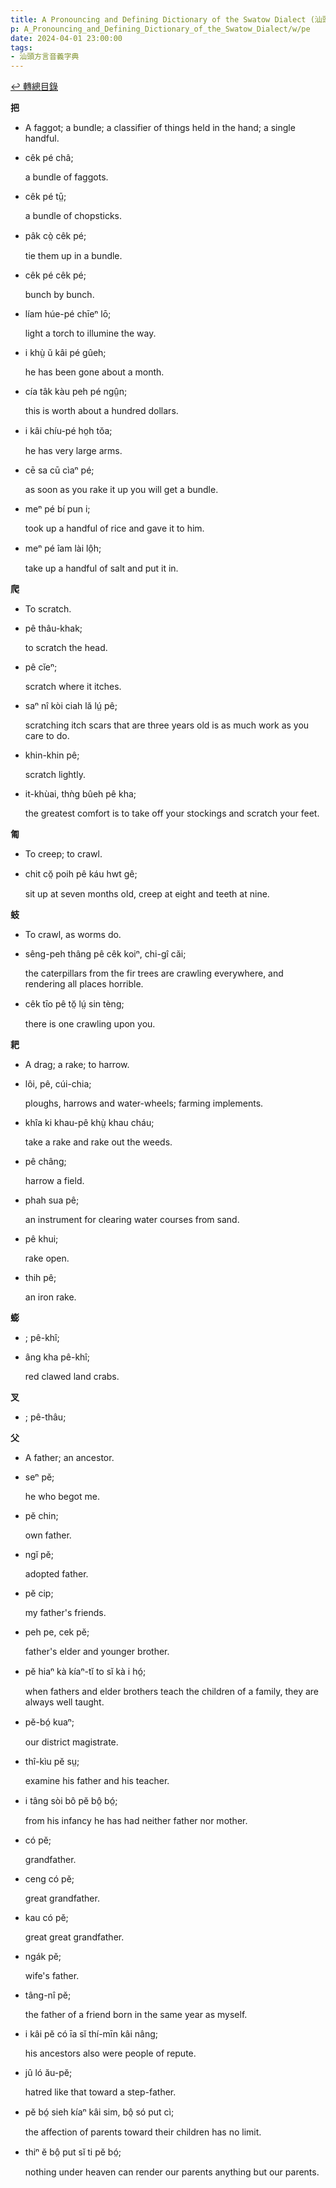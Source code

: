 ```yaml
---
title: A Pronouncing and Defining Dictionary of the Swatow Dialect (汕頭方言音義字典) / pe
p: A_Pronouncing_and_Defining_Dictionary_of_the_Swatow_Dialect/w/pe
date: 2024-04-01 23:00:00
tags: 
- 汕頭方言音義字典
---
```


[↩️ 轉總目錄](/A_Pronouncing_and_Defining_Dictionary_of_the_Swatow_Dialect)


**把**
- A faggot; a bundle; a classifier of things held in the hand; a single handful.

- cêk pé châ;

  a bundle of faggots.

- cêk pé tṳ̄;

  a bundle of chopsticks.

- pâk cò̤ cêk pé;

  tie them up in a bundle.

- cêk pé cêk pé;

  bunch by bunch.

- líam húe-pé chīeⁿ lō;

  light a torch to illumine the way.

- i khṳ̀ ŭ kâi pé gûeh;

  he has been gone about a month.

- cía tâk kàu peh pé ngṳ̂n;

  this is worth about a hundred dollars.

- i kâi chíu-pé ho̤h tŏa;

  he has very large arms.

- cē sa cū cìaⁿ pé;

  as soon as you rake it up you will get a bundle.

- meⁿ pé bí pun i;

  took up a handful of rice and gave it to him.

- meⁿ pé îam lài lô̤h;

  take up a handful of salt and put it in.

**爬**
- To scratch.

- pê thâu-khak;

  to scratch the head.

- pê cĭeⁿ;

  scratch where it itches.

- saⁿ nî kòi ciah lă lṳ́ pê;

  scratching itch scars that are three years old is as much work as you care to do.

- khin-khin pê;

  scratch lightly.

- it-khùai, thǹg bûeh pê kha;

  the greatest comfort is to take off your stockings and scratch your feet. 

**匍**
- To creep; to crawl.

- chit cŏ̤ poih pê káu hwt gê;

  sit up at seven months old, creep at eight and teeth at nine.

**蚑**
- To crawl, as worms do.

- sêng-peh thâng pê cêk koiⁿ, chi-gî căi;

  the caterpillars from the fir trees are crawling everywhere, and rendering all places horrible.

- cêk tīo pê tŏ̤ lṳ́ sin tèng;

  there is one crawling upon you.

**耙**
- A drag; a rake; to harrow.

- lôi, pê, cúi-chia;

  ploughs, harrows and water-wheels; farming implements.

- khîa ki khau-pê khṳ̀ khau cháu;

  take a rake and rake out the weeds.

- pê châng;

  harrow a field.

- phah sua pê;

  an instrument for clearing water courses from sand.

- pê khui;

  rake open.

- thih pê;

  an iron rake.

**蟛**
- ; pê-khî;

- âng kha pê-khî;

  red clawed land crabs.

**叉**
- ; pê-thâu;



**父**
- A father; an ancestor.

- seⁿ pĕ;

  he who begot me.

- pĕ chin;

  own father.

- ngĭ pĕ;

  adopted father.

- pĕ cip;

  my father's friends.

- peh pe, cek pĕ;

  father's elder and younger brother.

- pĕ hiaⁿ kà kíaⁿ-tĭ to sĭ kà i hó̤;

  when fathers and elder brothers teach the children of a family, they are always well taught.

- pĕ-bó̤ kuaⁿ;

  our district magistrate.

- thî-kìu pĕ sṳ;

  examine his father and his teacher.

- i tâng sòi bô pĕ bô̤ bó̤;

  from his infancy he has had neither father nor mother.

- có pĕ;

  grandfather.

- ceng có pĕ;

  great grandfather.

- kau có pĕ;

  great great grandfather.

- ngák pĕ;

  wife's father.

- tâng-nî pĕ;

  the father of a friend born in the same year as myself.

- i kâi pĕ có īa sĭ thí-mīn kâi nâng;

  his ancestors also were people of repute.

- jû ló ău-pĕ;

  hatred like that toward a step-father.

- pĕ bó̤ sieh kíaⁿ kâi sim, bô̤ só put cì;

  the affection of parents toward their children has no limit.

- thiⁿ ĕ bô̤ put sĭ ti pĕ bó̤;

  nothing under heaven can render our parents anything but our parents.